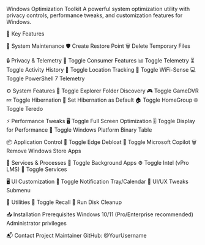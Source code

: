 Windows Optimization Toolkit
A powerful system optimization utility with privacy controls, performance tweaks, and customization features for Windows.

🌟 Key Features

📁 System Maintenance
🛡️ Create Restore Point
🗑️ Delete Temporary Files

🔒 Privacy & Telemetry
🚫 Toggle Consumer Features
📊 Toggle Telemetry
⏳ Toggle Activity History
📍 Toggle Location Tracking
📶 Toggle WiFi-Sense
💻 Toggle PowerShell 7 Telemetry

⚙️ System Features
📂 Toggle Explorer Folder Discovery
🎮 Toggle GameDVR
💤 Toggle Hibernation
🔋 Set Hibernation as Default
🏠 Toggle HomeGroup
🌐 Toggle Teredo

⚡ Performance Tweaks
🖥️ Toggle Full Screen Optimization
🎚️ Toggle Display for Performance
🔐 Toggle Windows Platform Binary Table

📦 Application Control
🚮 Toggle Edge Debloat
🤖 Toggle Microsoft Copilot
🗑️ Remove Windows Store Apps

🔧 Services & Processes
📱 Toggle Background Apps
⚙️ Toggle Intel (vPro LMS)
🔄 Toggle Services

🖥️ UI Customization
📅 Toggle Notification Tray/Calendar
🎨 UI/UX Tweaks Submenu

🧰 Utilities
🔄 Toggle Recall
🧹 Run Disk Cleanup

📥 Installation Prerequisites
Windows 10/11 (Pro/Enterprise recommended)
Administrator privileges

📬 Contact Project Maintainer
GitHub: @YourUsername
